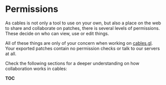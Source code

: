 # Permissions

As cables is not only a tool to use on your own, but also a place on the web to share  and collaborate
on patches, there is several levels of permissions. These decide on who can view, use or edit things.

All of these things are only of your concern when working on [cables.gl](https://cables.gl). Your exported patches
contain no permission checks or talk to our servers at all.

Check the following sections for a deeper understanding on how collaboration works in cables:

__TOC__

